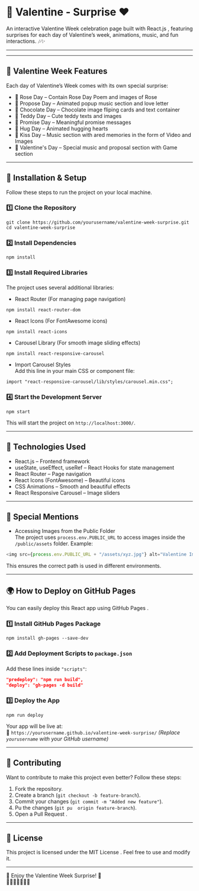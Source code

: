 # 🎉 Valentine - Surprise ❤️  

An interactive  Valentine Week  celebration page built with  React.js , featuring surprises for each day of Valentine’s week, animations, music, and fun interactions. 🎶✨  

---

---

## 💖  Valentine Week Features   
Each day of Valentine’s Week comes with its own special surprise:  
-  🌹 Rose Day  – Contain Rose Day Poem and images of Rose
-  💓 Propose Day  – Animated popup music section and love letter
-  🍫 Chocolate Day  – Chocolate image fliping cards and text container
-  🧸 Teddy Day  – Cute teddy texts and images 
-  💌 Promise Day  – Meaningful promise messages  
-  💓 Hug Day  – Animated hugging hearts  
-  💋 Kiss Day  – Music section with  ared memories in the form of Video and Images  
-  💍 Valentine's Day  – Special music and proposal section with Game section

---

## 🚀  Installation & Setup   
Follow these steps to run the project on your local machine.  

###  1️⃣ Clone the Repository   
``` 
git clone https://github.com/yourusername/valentine-week-surprise.git
cd valentine-week-surprise
```

###  2️⃣ Install Dependencies   
``` 
npm install
```

###  3️⃣ Install Required Libraries   
The project uses several additional libraries:  

-  React Router  (For managing page navigation)  
  ``` 
  npm install react-router-dom
  ```

-  React Icons  (For FontAwesome icons)  
  ``` 
  npm install react-icons
  ```

-  Carousel Library  (For smooth image sliding effects)  
  ``` 
  npm install react-responsive-carousel
  ```

-  Import Carousel Styles   
  Add this line in your main CSS or component file:  
  ```
  import "react-responsive-carousel/lib/styles/carousel.min.css";
  ```

###  4️⃣ Start the Development Server   
``` 
npm start
```
This will start the project on `http://localhost:3000/`.

---

## 🎨  Technologies Used   
-  React.js  – Frontend framework  
-  useState, useEffect, useRef  – React Hooks for state management  
-  React Router  – Page navigation  
-  React Icons (FontAwesome)  – Beautiful icons  
-  CSS Animations  – Smooth and beautiful effects  
-  React Responsive Carousel  – Image sliders  

---

## 📁  Special Mentions   
-  Accessing Images from the Public Folder   
  The project uses `process.env.PUBLIC_URL` to access images inside the `/public/assets` folder. Example:  
  ```js
  <img src={process.env.PUBLIC_URL + "/assets/xyz.jpg"} alt="Valentine Image" />
  ```
  This ensures the correct path is used in different environments.

---

## 🌍  How to Deploy on GitHub Pages   
You can easily deploy this React app using  GitHub Pages .  

###  1️⃣ Install GitHub Pages Package   
``` 
npm install gh-pages --save-dev
```

###  2️⃣ Add Deployment Scripts to `package.json`   
Add these lines inside `"scripts"`:  
```json
"predeploy": "npm run build",
"deploy": "gh-pages -d build"
```

###  3️⃣ Deploy the App   
``` 
npm run deploy
```
Your app will be live at:  
🔗 `https://yourusername.github.io/valentine-week-surprise/` *(Replace `yourusername` with your GitHub username)*  

---

## 🤝  Contributing   
Want to contribute to make this project even better? Follow these steps:  
1.  Fork  the repository.  
2.  Create a branch  (`git checkout -b feature-branch`).  
3.  Commit your changes  (`git commit -m "Added new feature"`).  
4.  Pu  the changes  (`git pu  origin feature-branch`).  
5.  Open a Pull Request .  

---

## 📜  License   
This project is licensed under the  MIT License . Feel free to use and modify it.  

---

💖  Enjoy the Valentine Week Surprise!  🎊  
🌹🍫🧸💌💓💋💍
